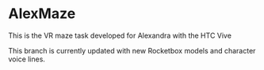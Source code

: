 # AlexMaze
This is the VR maze task developed for Alexandra with the HTC Vive

This branch is currently updated with new Rocketbox models and character voice lines.
